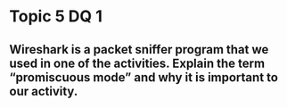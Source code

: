 # Topic 5 DQ 1
## Wireshark is a packet sniffer program that we used in one of the activities. Explain the term “promiscuous mode” and why it is important to our activity.

